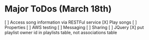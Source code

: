 # Major ToDos (March 18th)

[ ] Access song information via RESTFul service
[X] Play songs
[ ] Properties
[ ] AWS testing
[ ] Messaging
[ ] Sharing
[ ] JQuery
[X] put playlist owner id in playlists table, not associations table